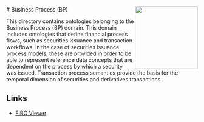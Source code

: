 <img src="https://spec.edmcouncil.org/fibo/htmlpages/master/latest/img/logo.66a988fe.png" width="165" align="right"/>
# Business Process (BP)

This directory contains ontologies belonging to the Business Process (BP) domain. This domain includes ontologies that define financial process flows, such as securities issuance and transaction workflows. In the case of securities issuance process models, these are provided in order to be able to represent reference data concepts that are dependent on the process by which a security was issued. Transaction process semantics provide the basis for the temporal dimension of securities and derivatives transactions.

## Links

- [FIBO Viewer](https://spec.edmcouncil.org/fibo/ontology/BP/MetadataBP/BPDomain)

